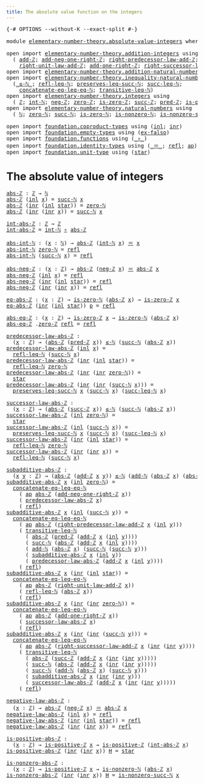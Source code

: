 ```yaml
---
title: The absolute value function on the integers
---
```


<pre class="Agda"><a id="69" class="Symbol">{-#</a> <a id="73" class="Keyword">OPTIONS</a> <a id="81" class="Pragma">--without-K</a> <a id="93" class="Pragma">--exact-split</a> <a id="107" class="Symbol">#-}</a>

<a id="112" class="Keyword">module</a> <a id="119" href="elementary-number-theory.absolute-value-integers.html" class="Module">elementary-number-theory.absolute-value-integers</a> <a id="168" class="Keyword">where</a>

<a id="175" class="Keyword">open</a> <a id="180" class="Keyword">import</a> <a id="187" href="elementary-number-theory.addition-integers.html" class="Module">elementary-number-theory.addition-integers</a> <a id="230" class="Keyword">using</a>
  <a id="238" class="Symbol">(</a> <a id="240" href="elementary-number-theory.addition-integers.html#1505" class="Function">add-ℤ</a><a id="245" class="Symbol">;</a> <a id="247" href="elementary-number-theory.addition-integers.html#11249" class="Function">add-neg-one-right-ℤ</a><a id="266" class="Symbol">;</a> <a id="268" href="elementary-number-theory.addition-integers.html#2918" class="Function">right-predecessor-law-add-ℤ</a><a id="295" class="Symbol">;</a>
    <a id="301" href="elementary-number-theory.addition-integers.html#2048" class="Function">right-unit-law-add-ℤ</a><a id="321" class="Symbol">;</a> <a id="323" href="elementary-number-theory.addition-integers.html#11056" class="Function">add-one-right-ℤ</a><a id="338" class="Symbol">;</a> <a id="340" href="elementary-number-theory.addition-integers.html#4016" class="Function">right-successor-law-add-ℤ</a><a id="365" class="Symbol">)</a>
<a id="367" class="Keyword">open</a> <a id="372" class="Keyword">import</a> <a id="379" href="elementary-number-theory.addition-natural-numbers.html" class="Module">elementary-number-theory.addition-natural-numbers</a> <a id="429" class="Keyword">using</a> <a id="435" class="Symbol">(</a><a id="436" href="elementary-number-theory.addition-natural-numbers.html#1096" class="Function">add-ℕ</a><a id="441" class="Symbol">)</a>
<a id="443" class="Keyword">open</a> <a id="448" class="Keyword">import</a> <a id="455" href="elementary-number-theory.inequality-natural-numbers.html" class="Module">elementary-number-theory.inequality-natural-numbers</a> <a id="507" class="Keyword">using</a>
  <a id="515" class="Symbol">(</a><a id="516" href="elementary-number-theory.inequality-natural-numbers.html#1782" class="Function Operator">_≤-ℕ_</a><a id="521" class="Symbol">;</a> <a id="523" href="elementary-number-theory.inequality-natural-numbers.html#4475" class="Function">refl-leq-ℕ</a><a id="533" class="Symbol">;</a> <a id="535" href="elementary-number-theory.inequality-natural-numbers.html#5745" class="Function">preserves-leq-succ-ℕ</a><a id="555" class="Symbol">;</a> <a id="557" href="elementary-number-theory.inequality-natural-numbers.html#2692" class="Function">succ-leq-ℕ</a><a id="567" class="Symbol">;</a>
    <a id="573" href="elementary-number-theory.inequality-natural-numbers.html#2854" class="Function">concatenate-eq-leq-eq-ℕ</a><a id="596" class="Symbol">;</a> <a id="598" href="elementary-number-theory.inequality-natural-numbers.html#4674" class="Function">transitive-leq-ℕ</a><a id="614" class="Symbol">)</a>
<a id="616" class="Keyword">open</a> <a id="621" class="Keyword">import</a> <a id="628" href="elementary-number-theory.integers.html" class="Module">elementary-number-theory.integers</a> <a id="662" class="Keyword">using</a>
  <a id="670" class="Symbol">(</a> <a id="672" href="elementary-number-theory.integers.html#2078" class="Function">ℤ</a><a id="673" class="Symbol">;</a> <a id="675" href="elementary-number-theory.integers.html#2696" class="Function">int-ℕ</a><a id="680" class="Symbol">;</a> <a id="682" href="elementary-number-theory.integers.html#4087" class="Function">neg-ℤ</a><a id="687" class="Symbol">;</a> <a id="689" href="elementary-number-theory.integers.html#2321" class="Function">zero-ℤ</a><a id="695" class="Symbol">;</a> <a id="697" href="elementary-number-theory.integers.html#2357" class="Function">is-zero-ℤ</a><a id="706" class="Symbol">;</a> <a id="708" href="elementary-number-theory.integers.html#3662" class="Function">succ-ℤ</a><a id="714" class="Symbol">;</a> <a id="716" href="elementary-number-theory.integers.html#3815" class="Function">pred-ℤ</a><a id="722" class="Symbol">;</a> <a id="724" href="elementary-number-theory.integers.html#7796" class="Function">is-positive-ℤ</a><a id="737" class="Symbol">)</a>
<a id="739" class="Keyword">open</a> <a id="744" class="Keyword">import</a> <a id="751" href="elementary-number-theory.natural-numbers.html" class="Module">elementary-number-theory.natural-numbers</a> <a id="792" class="Keyword">using</a>
  <a id="800" class="Symbol">(</a> <a id="802" href="elementary-number-theory.natural-numbers.html#1548" class="Datatype">ℕ</a><a id="803" class="Symbol">;</a> <a id="805" href="elementary-number-theory.natural-numbers.html#1569" class="InductiveConstructor">zero-ℕ</a><a id="811" class="Symbol">;</a> <a id="813" href="elementary-number-theory.natural-numbers.html#1582" class="InductiveConstructor">succ-ℕ</a><a id="819" class="Symbol">;</a> <a id="821" href="elementary-number-theory.natural-numbers.html#1846" class="Function">is-zero-ℕ</a><a id="830" class="Symbol">;</a> <a id="832" href="elementary-number-theory.natural-numbers.html#2029" class="Function">is-nonzero-ℕ</a><a id="844" class="Symbol">;</a> <a id="846" href="elementary-number-theory.natural-numbers.html#2893" class="Function">is-nonzero-succ-ℕ</a><a id="863" class="Symbol">)</a>

<a id="866" class="Keyword">open</a> <a id="871" class="Keyword">import</a> <a id="878" href="foundation.coproduct-types.html" class="Module">foundation.coproduct-types</a> <a id="905" class="Keyword">using</a> <a id="911" class="Symbol">(</a><a id="912" href="foundation.coproduct-types.html#1250" class="InductiveConstructor">inl</a><a id="915" class="Symbol">;</a> <a id="917" href="foundation.coproduct-types.html#1268" class="InductiveConstructor">inr</a><a id="920" class="Symbol">)</a>
<a id="922" class="Keyword">open</a> <a id="927" class="Keyword">import</a> <a id="934" href="foundation.empty-types.html" class="Module">foundation.empty-types</a> <a id="957" class="Keyword">using</a> <a id="963" class="Symbol">(</a><a id="964" href="foundation-core.empty-types.html#1160" class="Function">ex-falso</a><a id="972" class="Symbol">)</a>
<a id="974" class="Keyword">open</a> <a id="979" class="Keyword">import</a> <a id="986" href="foundation.functions.html" class="Module">foundation.functions</a> <a id="1007" class="Keyword">using</a> <a id="1013" class="Symbol">(</a><a id="1014" href="foundation-core.functions.html#420" class="Function Operator">_∘_</a><a id="1017" class="Symbol">)</a>
<a id="1019" class="Keyword">open</a> <a id="1024" class="Keyword">import</a> <a id="1031" href="foundation.identity-types.html" class="Module">foundation.identity-types</a> <a id="1057" class="Keyword">using</a> <a id="1063" class="Symbol">(</a><a id="1064" href="foundation-core.identity-types.html#1865" class="Function Operator">_＝_</a><a id="1067" class="Symbol">;</a> <a id="1069" href="foundation-core.identity-types.html#1820" class="InductiveConstructor">refl</a><a id="1073" class="Symbol">;</a> <a id="1075" href="foundation-core.identity-types.html#4003" class="Function">ap</a><a id="1077" class="Symbol">)</a>
<a id="1079" class="Keyword">open</a> <a id="1084" class="Keyword">import</a> <a id="1091" href="foundation.unit-type.html" class="Module">foundation.unit-type</a> <a id="1112" class="Keyword">using</a> <a id="1118" class="Symbol">(</a><a id="1119" href="foundation.unit-type.html#1108" class="InductiveConstructor">star</a><a id="1123" class="Symbol">)</a>
</pre>
# The absolute value of integers

<pre class="Agda"><a id="abs-ℤ"></a><a id="1168" href="elementary-number-theory.absolute-value-integers.html#1168" class="Function">abs-ℤ</a> <a id="1174" class="Symbol">:</a> <a id="1176" href="elementary-number-theory.integers.html#2078" class="Function">ℤ</a> <a id="1178" class="Symbol">→</a> <a id="1180" href="elementary-number-theory.natural-numbers.html#1548" class="Datatype">ℕ</a>
<a id="1182" href="elementary-number-theory.absolute-value-integers.html#1168" class="Function">abs-ℤ</a> <a id="1188" class="Symbol">(</a><a id="1189" href="foundation.coproduct-types.html#1250" class="InductiveConstructor">inl</a> <a id="1193" href="elementary-number-theory.absolute-value-integers.html#1193" class="Bound">x</a><a id="1194" class="Symbol">)</a> <a id="1196" class="Symbol">=</a> <a id="1198" href="elementary-number-theory.natural-numbers.html#1582" class="InductiveConstructor">succ-ℕ</a> <a id="1205" href="elementary-number-theory.absolute-value-integers.html#1193" class="Bound">x</a>
<a id="1207" href="elementary-number-theory.absolute-value-integers.html#1168" class="Function">abs-ℤ</a> <a id="1213" class="Symbol">(</a><a id="1214" href="foundation.coproduct-types.html#1268" class="InductiveConstructor">inr</a> <a id="1218" class="Symbol">(</a><a id="1219" href="foundation.coproduct-types.html#1250" class="InductiveConstructor">inl</a> <a id="1223" href="foundation.unit-type.html#1108" class="InductiveConstructor">star</a><a id="1227" class="Symbol">))</a> <a id="1230" class="Symbol">=</a> <a id="1232" href="elementary-number-theory.natural-numbers.html#1569" class="InductiveConstructor">zero-ℕ</a>
<a id="1239" href="elementary-number-theory.absolute-value-integers.html#1168" class="Function">abs-ℤ</a> <a id="1245" class="Symbol">(</a><a id="1246" href="foundation.coproduct-types.html#1268" class="InductiveConstructor">inr</a> <a id="1250" class="Symbol">(</a><a id="1251" href="foundation.coproduct-types.html#1268" class="InductiveConstructor">inr</a> <a id="1255" href="elementary-number-theory.absolute-value-integers.html#1255" class="Bound">x</a><a id="1256" class="Symbol">))</a> <a id="1259" class="Symbol">=</a> <a id="1261" href="elementary-number-theory.natural-numbers.html#1582" class="InductiveConstructor">succ-ℕ</a> <a id="1268" href="elementary-number-theory.absolute-value-integers.html#1255" class="Bound">x</a>

<a id="int-abs-ℤ"></a><a id="1271" href="elementary-number-theory.absolute-value-integers.html#1271" class="Function">int-abs-ℤ</a> <a id="1281" class="Symbol">:</a> <a id="1283" href="elementary-number-theory.integers.html#2078" class="Function">ℤ</a> <a id="1285" class="Symbol">→</a> <a id="1287" href="elementary-number-theory.integers.html#2078" class="Function">ℤ</a>
<a id="1289" href="elementary-number-theory.absolute-value-integers.html#1271" class="Function">int-abs-ℤ</a> <a id="1299" class="Symbol">=</a> <a id="1301" href="elementary-number-theory.integers.html#2696" class="Function">int-ℕ</a> <a id="1307" href="foundation-core.functions.html#420" class="Function Operator">∘</a> <a id="1309" href="elementary-number-theory.absolute-value-integers.html#1168" class="Function">abs-ℤ</a>

<a id="abs-int-ℕ"></a><a id="1316" href="elementary-number-theory.absolute-value-integers.html#1316" class="Function">abs-int-ℕ</a> <a id="1326" class="Symbol">:</a> <a id="1328" class="Symbol">(</a><a id="1329" href="elementary-number-theory.absolute-value-integers.html#1329" class="Bound">x</a> <a id="1331" class="Symbol">:</a> <a id="1333" href="elementary-number-theory.natural-numbers.html#1548" class="Datatype">ℕ</a><a id="1334" class="Symbol">)</a> <a id="1336" class="Symbol">→</a> <a id="1338" href="elementary-number-theory.absolute-value-integers.html#1168" class="Function">abs-ℤ</a> <a id="1344" class="Symbol">(</a><a id="1345" href="elementary-number-theory.integers.html#2696" class="Function">int-ℕ</a> <a id="1351" href="elementary-number-theory.absolute-value-integers.html#1329" class="Bound">x</a><a id="1352" class="Symbol">)</a> <a id="1354" href="foundation-core.identity-types.html#1865" class="Function Operator">＝</a> <a id="1356" href="elementary-number-theory.absolute-value-integers.html#1329" class="Bound">x</a>
<a id="1358" href="elementary-number-theory.absolute-value-integers.html#1316" class="Function">abs-int-ℕ</a> <a id="1368" href="elementary-number-theory.natural-numbers.html#1569" class="InductiveConstructor">zero-ℕ</a> <a id="1375" class="Symbol">=</a> <a id="1377" href="foundation-core.identity-types.html#1820" class="InductiveConstructor">refl</a>
<a id="1382" href="elementary-number-theory.absolute-value-integers.html#1316" class="Function">abs-int-ℕ</a> <a id="1392" class="Symbol">(</a><a id="1393" href="elementary-number-theory.natural-numbers.html#1582" class="InductiveConstructor">succ-ℕ</a> <a id="1400" href="elementary-number-theory.absolute-value-integers.html#1400" class="Bound">x</a><a id="1401" class="Symbol">)</a> <a id="1403" class="Symbol">=</a> <a id="1405" href="foundation-core.identity-types.html#1820" class="InductiveConstructor">refl</a>

<a id="abs-neg-ℤ"></a><a id="1411" href="elementary-number-theory.absolute-value-integers.html#1411" class="Function">abs-neg-ℤ</a> <a id="1421" class="Symbol">:</a> <a id="1423" class="Symbol">(</a><a id="1424" href="elementary-number-theory.absolute-value-integers.html#1424" class="Bound">x</a> <a id="1426" class="Symbol">:</a> <a id="1428" href="elementary-number-theory.integers.html#2078" class="Function">ℤ</a><a id="1429" class="Symbol">)</a> <a id="1431" class="Symbol">→</a> <a id="1433" href="elementary-number-theory.absolute-value-integers.html#1168" class="Function">abs-ℤ</a> <a id="1439" class="Symbol">(</a><a id="1440" href="elementary-number-theory.integers.html#4087" class="Function">neg-ℤ</a> <a id="1446" href="elementary-number-theory.absolute-value-integers.html#1424" class="Bound">x</a><a id="1447" class="Symbol">)</a> <a id="1449" href="foundation-core.identity-types.html#1865" class="Function Operator">＝</a> <a id="1451" href="elementary-number-theory.absolute-value-integers.html#1168" class="Function">abs-ℤ</a> <a id="1457" href="elementary-number-theory.absolute-value-integers.html#1424" class="Bound">x</a>
<a id="1459" href="elementary-number-theory.absolute-value-integers.html#1411" class="Function">abs-neg-ℤ</a> <a id="1469" class="Symbol">(</a><a id="1470" href="foundation.coproduct-types.html#1250" class="InductiveConstructor">inl</a> <a id="1474" href="elementary-number-theory.absolute-value-integers.html#1474" class="Bound">x</a><a id="1475" class="Symbol">)</a> <a id="1477" class="Symbol">=</a> <a id="1479" href="foundation-core.identity-types.html#1820" class="InductiveConstructor">refl</a>
<a id="1484" href="elementary-number-theory.absolute-value-integers.html#1411" class="Function">abs-neg-ℤ</a> <a id="1494" class="Symbol">(</a><a id="1495" href="foundation.coproduct-types.html#1268" class="InductiveConstructor">inr</a> <a id="1499" class="Symbol">(</a><a id="1500" href="foundation.coproduct-types.html#1250" class="InductiveConstructor">inl</a> <a id="1504" href="foundation.unit-type.html#1108" class="InductiveConstructor">star</a><a id="1508" class="Symbol">))</a> <a id="1511" class="Symbol">=</a> <a id="1513" href="foundation-core.identity-types.html#1820" class="InductiveConstructor">refl</a>
<a id="1518" href="elementary-number-theory.absolute-value-integers.html#1411" class="Function">abs-neg-ℤ</a> <a id="1528" class="Symbol">(</a><a id="1529" href="foundation.coproduct-types.html#1268" class="InductiveConstructor">inr</a> <a id="1533" class="Symbol">(</a><a id="1534" href="foundation.coproduct-types.html#1268" class="InductiveConstructor">inr</a> <a id="1538" href="elementary-number-theory.absolute-value-integers.html#1538" class="Bound">x</a><a id="1539" class="Symbol">))</a> <a id="1542" class="Symbol">=</a> <a id="1544" href="foundation-core.identity-types.html#1820" class="InductiveConstructor">refl</a>

<a id="eq-abs-ℤ"></a><a id="1550" href="elementary-number-theory.absolute-value-integers.html#1550" class="Function">eq-abs-ℤ</a> <a id="1559" class="Symbol">:</a> <a id="1561" class="Symbol">(</a><a id="1562" href="elementary-number-theory.absolute-value-integers.html#1562" class="Bound">x</a> <a id="1564" class="Symbol">:</a> <a id="1566" href="elementary-number-theory.integers.html#2078" class="Function">ℤ</a><a id="1567" class="Symbol">)</a> <a id="1569" class="Symbol">→</a> <a id="1571" href="elementary-number-theory.natural-numbers.html#1846" class="Function">is-zero-ℕ</a> <a id="1581" class="Symbol">(</a><a id="1582" href="elementary-number-theory.absolute-value-integers.html#1168" class="Function">abs-ℤ</a> <a id="1588" href="elementary-number-theory.absolute-value-integers.html#1562" class="Bound">x</a><a id="1589" class="Symbol">)</a> <a id="1591" class="Symbol">→</a> <a id="1593" href="elementary-number-theory.integers.html#2357" class="Function">is-zero-ℤ</a> <a id="1603" href="elementary-number-theory.absolute-value-integers.html#1562" class="Bound">x</a>
<a id="1605" href="elementary-number-theory.absolute-value-integers.html#1550" class="Function">eq-abs-ℤ</a> <a id="1614" class="Symbol">(</a><a id="1615" href="foundation.coproduct-types.html#1268" class="InductiveConstructor">inr</a> <a id="1619" class="Symbol">(</a><a id="1620" href="foundation.coproduct-types.html#1250" class="InductiveConstructor">inl</a> <a id="1624" href="foundation.unit-type.html#1108" class="InductiveConstructor">star</a><a id="1628" class="Symbol">))</a> <a id="1631" href="elementary-number-theory.absolute-value-integers.html#1631" class="Bound">p</a> <a id="1633" class="Symbol">=</a> <a id="1635" href="foundation-core.identity-types.html#1820" class="InductiveConstructor">refl</a>

<a id="abs-eq-ℤ"></a><a id="1641" href="elementary-number-theory.absolute-value-integers.html#1641" class="Function">abs-eq-ℤ</a> <a id="1650" class="Symbol">:</a> <a id="1652" class="Symbol">(</a><a id="1653" href="elementary-number-theory.absolute-value-integers.html#1653" class="Bound">x</a> <a id="1655" class="Symbol">:</a> <a id="1657" href="elementary-number-theory.integers.html#2078" class="Function">ℤ</a><a id="1658" class="Symbol">)</a> <a id="1660" class="Symbol">→</a> <a id="1662" href="elementary-number-theory.integers.html#2357" class="Function">is-zero-ℤ</a> <a id="1672" href="elementary-number-theory.absolute-value-integers.html#1653" class="Bound">x</a> <a id="1674" class="Symbol">→</a> <a id="1676" href="elementary-number-theory.natural-numbers.html#1846" class="Function">is-zero-ℕ</a> <a id="1686" class="Symbol">(</a><a id="1687" href="elementary-number-theory.absolute-value-integers.html#1168" class="Function">abs-ℤ</a> <a id="1693" href="elementary-number-theory.absolute-value-integers.html#1653" class="Bound">x</a><a id="1694" class="Symbol">)</a>
<a id="1696" href="elementary-number-theory.absolute-value-integers.html#1641" class="Function">abs-eq-ℤ</a> <a id="1705" class="DottedPattern Symbol">.</a><a id="1706" href="elementary-number-theory.integers.html#2321" class="DottedPattern Function">zero-ℤ</a> <a id="1713" href="foundation-core.identity-types.html#1820" class="InductiveConstructor">refl</a> <a id="1718" class="Symbol">=</a> <a id="1720" href="foundation-core.identity-types.html#1820" class="InductiveConstructor">refl</a>

<a id="predecessor-law-abs-ℤ"></a><a id="1726" href="elementary-number-theory.absolute-value-integers.html#1726" class="Function">predecessor-law-abs-ℤ</a> <a id="1748" class="Symbol">:</a>
  <a id="1752" class="Symbol">(</a><a id="1753" href="elementary-number-theory.absolute-value-integers.html#1753" class="Bound">x</a> <a id="1755" class="Symbol">:</a> <a id="1757" href="elementary-number-theory.integers.html#2078" class="Function">ℤ</a><a id="1758" class="Symbol">)</a> <a id="1760" class="Symbol">→</a> <a id="1762" class="Symbol">(</a><a id="1763" href="elementary-number-theory.absolute-value-integers.html#1168" class="Function">abs-ℤ</a> <a id="1769" class="Symbol">(</a><a id="1770" href="elementary-number-theory.integers.html#3815" class="Function">pred-ℤ</a> <a id="1777" href="elementary-number-theory.absolute-value-integers.html#1753" class="Bound">x</a><a id="1778" class="Symbol">))</a> <a id="1781" href="elementary-number-theory.inequality-natural-numbers.html#1782" class="Function Operator">≤-ℕ</a> <a id="1785" class="Symbol">(</a><a id="1786" href="elementary-number-theory.natural-numbers.html#1582" class="InductiveConstructor">succ-ℕ</a> <a id="1793" class="Symbol">(</a><a id="1794" href="elementary-number-theory.absolute-value-integers.html#1168" class="Function">abs-ℤ</a> <a id="1800" href="elementary-number-theory.absolute-value-integers.html#1753" class="Bound">x</a><a id="1801" class="Symbol">))</a>
<a id="1804" href="elementary-number-theory.absolute-value-integers.html#1726" class="Function">predecessor-law-abs-ℤ</a> <a id="1826" class="Symbol">(</a><a id="1827" href="foundation.coproduct-types.html#1250" class="InductiveConstructor">inl</a> <a id="1831" href="elementary-number-theory.absolute-value-integers.html#1831" class="Bound">x</a><a id="1832" class="Symbol">)</a> <a id="1834" class="Symbol">=</a>
  <a id="1838" href="elementary-number-theory.inequality-natural-numbers.html#4475" class="Function">refl-leq-ℕ</a> <a id="1849" class="Symbol">(</a><a id="1850" href="elementary-number-theory.natural-numbers.html#1582" class="InductiveConstructor">succ-ℕ</a> <a id="1857" href="elementary-number-theory.absolute-value-integers.html#1831" class="Bound">x</a><a id="1858" class="Symbol">)</a>
<a id="1860" href="elementary-number-theory.absolute-value-integers.html#1726" class="Function">predecessor-law-abs-ℤ</a> <a id="1882" class="Symbol">(</a><a id="1883" href="foundation.coproduct-types.html#1268" class="InductiveConstructor">inr</a> <a id="1887" class="Symbol">(</a><a id="1888" href="foundation.coproduct-types.html#1250" class="InductiveConstructor">inl</a> <a id="1892" href="foundation.unit-type.html#1108" class="InductiveConstructor">star</a><a id="1896" class="Symbol">))</a> <a id="1899" class="Symbol">=</a>
  <a id="1903" href="elementary-number-theory.inequality-natural-numbers.html#4475" class="Function">refl-leq-ℕ</a> <a id="1914" href="elementary-number-theory.natural-numbers.html#1569" class="InductiveConstructor">zero-ℕ</a>
<a id="1921" href="elementary-number-theory.absolute-value-integers.html#1726" class="Function">predecessor-law-abs-ℤ</a> <a id="1943" class="Symbol">(</a><a id="1944" href="foundation.coproduct-types.html#1268" class="InductiveConstructor">inr</a> <a id="1948" class="Symbol">(</a><a id="1949" href="foundation.coproduct-types.html#1268" class="InductiveConstructor">inr</a> <a id="1953" href="elementary-number-theory.natural-numbers.html#1569" class="InductiveConstructor">zero-ℕ</a><a id="1959" class="Symbol">))</a> <a id="1962" class="Symbol">=</a>
  <a id="1966" href="foundation.unit-type.html#1108" class="InductiveConstructor">star</a>
<a id="1971" href="elementary-number-theory.absolute-value-integers.html#1726" class="Function">predecessor-law-abs-ℤ</a> <a id="1993" class="Symbol">(</a><a id="1994" href="foundation.coproduct-types.html#1268" class="InductiveConstructor">inr</a> <a id="1998" class="Symbol">(</a><a id="1999" href="foundation.coproduct-types.html#1268" class="InductiveConstructor">inr</a> <a id="2003" class="Symbol">(</a><a id="2004" href="elementary-number-theory.natural-numbers.html#1582" class="InductiveConstructor">succ-ℕ</a> <a id="2011" href="elementary-number-theory.absolute-value-integers.html#2011" class="Bound">x</a><a id="2012" class="Symbol">)))</a> <a id="2016" class="Symbol">=</a>
  <a id="2020" href="elementary-number-theory.inequality-natural-numbers.html#5745" class="Function">preserves-leq-succ-ℕ</a> <a id="2041" href="elementary-number-theory.absolute-value-integers.html#2011" class="Bound">x</a> <a id="2043" class="Symbol">(</a><a id="2044" href="elementary-number-theory.natural-numbers.html#1582" class="InductiveConstructor">succ-ℕ</a> <a id="2051" href="elementary-number-theory.absolute-value-integers.html#2011" class="Bound">x</a><a id="2052" class="Symbol">)</a> <a id="2054" class="Symbol">(</a><a id="2055" href="elementary-number-theory.inequality-natural-numbers.html#2692" class="Function">succ-leq-ℕ</a> <a id="2066" href="elementary-number-theory.absolute-value-integers.html#2011" class="Bound">x</a><a id="2067" class="Symbol">)</a>

<a id="successor-law-abs-ℤ"></a><a id="2070" href="elementary-number-theory.absolute-value-integers.html#2070" class="Function">successor-law-abs-ℤ</a> <a id="2090" class="Symbol">:</a>
  <a id="2094" class="Symbol">(</a><a id="2095" href="elementary-number-theory.absolute-value-integers.html#2095" class="Bound">x</a> <a id="2097" class="Symbol">:</a> <a id="2099" href="elementary-number-theory.integers.html#2078" class="Function">ℤ</a><a id="2100" class="Symbol">)</a> <a id="2102" class="Symbol">→</a> <a id="2104" class="Symbol">(</a><a id="2105" href="elementary-number-theory.absolute-value-integers.html#1168" class="Function">abs-ℤ</a> <a id="2111" class="Symbol">(</a><a id="2112" href="elementary-number-theory.integers.html#3662" class="Function">succ-ℤ</a> <a id="2119" href="elementary-number-theory.absolute-value-integers.html#2095" class="Bound">x</a><a id="2120" class="Symbol">))</a> <a id="2123" href="elementary-number-theory.inequality-natural-numbers.html#1782" class="Function Operator">≤-ℕ</a> <a id="2127" class="Symbol">(</a><a id="2128" href="elementary-number-theory.natural-numbers.html#1582" class="InductiveConstructor">succ-ℕ</a> <a id="2135" class="Symbol">(</a><a id="2136" href="elementary-number-theory.absolute-value-integers.html#1168" class="Function">abs-ℤ</a> <a id="2142" href="elementary-number-theory.absolute-value-integers.html#2095" class="Bound">x</a><a id="2143" class="Symbol">))</a>
<a id="2146" href="elementary-number-theory.absolute-value-integers.html#2070" class="Function">successor-law-abs-ℤ</a> <a id="2166" class="Symbol">(</a><a id="2167" href="foundation.coproduct-types.html#1250" class="InductiveConstructor">inl</a> <a id="2171" href="elementary-number-theory.natural-numbers.html#1569" class="InductiveConstructor">zero-ℕ</a><a id="2177" class="Symbol">)</a> <a id="2179" class="Symbol">=</a>
  <a id="2183" href="foundation.unit-type.html#1108" class="InductiveConstructor">star</a>
<a id="2188" href="elementary-number-theory.absolute-value-integers.html#2070" class="Function">successor-law-abs-ℤ</a> <a id="2208" class="Symbol">(</a><a id="2209" href="foundation.coproduct-types.html#1250" class="InductiveConstructor">inl</a> <a id="2213" class="Symbol">(</a><a id="2214" href="elementary-number-theory.natural-numbers.html#1582" class="InductiveConstructor">succ-ℕ</a> <a id="2221" href="elementary-number-theory.absolute-value-integers.html#2221" class="Bound">x</a><a id="2222" class="Symbol">))</a> <a id="2225" class="Symbol">=</a>
  <a id="2229" href="elementary-number-theory.inequality-natural-numbers.html#5745" class="Function">preserves-leq-succ-ℕ</a> <a id="2250" href="elementary-number-theory.absolute-value-integers.html#2221" class="Bound">x</a> <a id="2252" class="Symbol">(</a><a id="2253" href="elementary-number-theory.natural-numbers.html#1582" class="InductiveConstructor">succ-ℕ</a> <a id="2260" href="elementary-number-theory.absolute-value-integers.html#2221" class="Bound">x</a><a id="2261" class="Symbol">)</a> <a id="2263" class="Symbol">(</a><a id="2264" href="elementary-number-theory.inequality-natural-numbers.html#2692" class="Function">succ-leq-ℕ</a> <a id="2275" href="elementary-number-theory.absolute-value-integers.html#2221" class="Bound">x</a><a id="2276" class="Symbol">)</a>
<a id="2278" href="elementary-number-theory.absolute-value-integers.html#2070" class="Function">successor-law-abs-ℤ</a> <a id="2298" class="Symbol">(</a><a id="2299" href="foundation.coproduct-types.html#1268" class="InductiveConstructor">inr</a> <a id="2303" class="Symbol">(</a><a id="2304" href="foundation.coproduct-types.html#1250" class="InductiveConstructor">inl</a> <a id="2308" href="foundation.unit-type.html#1108" class="InductiveConstructor">star</a><a id="2312" class="Symbol">))</a> <a id="2315" class="Symbol">=</a>
  <a id="2319" href="elementary-number-theory.inequality-natural-numbers.html#4475" class="Function">refl-leq-ℕ</a> <a id="2330" href="elementary-number-theory.natural-numbers.html#1569" class="InductiveConstructor">zero-ℕ</a>
<a id="2337" href="elementary-number-theory.absolute-value-integers.html#2070" class="Function">successor-law-abs-ℤ</a> <a id="2357" class="Symbol">(</a><a id="2358" href="foundation.coproduct-types.html#1268" class="InductiveConstructor">inr</a> <a id="2362" class="Symbol">(</a><a id="2363" href="foundation.coproduct-types.html#1268" class="InductiveConstructor">inr</a> <a id="2367" href="elementary-number-theory.absolute-value-integers.html#2367" class="Bound">x</a><a id="2368" class="Symbol">))</a> <a id="2371" class="Symbol">=</a>
  <a id="2375" href="elementary-number-theory.inequality-natural-numbers.html#4475" class="Function">refl-leq-ℕ</a> <a id="2386" class="Symbol">(</a><a id="2387" href="elementary-number-theory.natural-numbers.html#1582" class="InductiveConstructor">succ-ℕ</a> <a id="2394" href="elementary-number-theory.absolute-value-integers.html#2367" class="Bound">x</a><a id="2395" class="Symbol">)</a>

<a id="subadditive-abs-ℤ"></a><a id="2398" href="elementary-number-theory.absolute-value-integers.html#2398" class="Function">subadditive-abs-ℤ</a> <a id="2416" class="Symbol">:</a>
  <a id="2420" class="Symbol">(</a><a id="2421" href="elementary-number-theory.absolute-value-integers.html#2421" class="Bound">x</a> <a id="2423" href="elementary-number-theory.absolute-value-integers.html#2423" class="Bound">y</a> <a id="2425" class="Symbol">:</a> <a id="2427" href="elementary-number-theory.integers.html#2078" class="Function">ℤ</a><a id="2428" class="Symbol">)</a> <a id="2430" class="Symbol">→</a> <a id="2432" class="Symbol">(</a><a id="2433" href="elementary-number-theory.absolute-value-integers.html#1168" class="Function">abs-ℤ</a> <a id="2439" class="Symbol">(</a><a id="2440" href="elementary-number-theory.addition-integers.html#1505" class="Function">add-ℤ</a> <a id="2446" href="elementary-number-theory.absolute-value-integers.html#2421" class="Bound">x</a> <a id="2448" href="elementary-number-theory.absolute-value-integers.html#2423" class="Bound">y</a><a id="2449" class="Symbol">))</a> <a id="2452" href="elementary-number-theory.inequality-natural-numbers.html#1782" class="Function Operator">≤-ℕ</a> <a id="2456" class="Symbol">(</a><a id="2457" href="elementary-number-theory.addition-natural-numbers.html#1096" class="Function">add-ℕ</a> <a id="2463" class="Symbol">(</a><a id="2464" href="elementary-number-theory.absolute-value-integers.html#1168" class="Function">abs-ℤ</a> <a id="2470" href="elementary-number-theory.absolute-value-integers.html#2421" class="Bound">x</a><a id="2471" class="Symbol">)</a> <a id="2473" class="Symbol">(</a><a id="2474" href="elementary-number-theory.absolute-value-integers.html#1168" class="Function">abs-ℤ</a> <a id="2480" href="elementary-number-theory.absolute-value-integers.html#2423" class="Bound">y</a><a id="2481" class="Symbol">))</a>
<a id="2484" href="elementary-number-theory.absolute-value-integers.html#2398" class="Function">subadditive-abs-ℤ</a> <a id="2502" href="elementary-number-theory.absolute-value-integers.html#2502" class="Bound">x</a> <a id="2504" class="Symbol">(</a><a id="2505" href="foundation.coproduct-types.html#1250" class="InductiveConstructor">inl</a> <a id="2509" href="elementary-number-theory.natural-numbers.html#1569" class="InductiveConstructor">zero-ℕ</a><a id="2515" class="Symbol">)</a> <a id="2517" class="Symbol">=</a>
  <a id="2521" href="elementary-number-theory.inequality-natural-numbers.html#2854" class="Function">concatenate-eq-leq-eq-ℕ</a>
    <a id="2549" class="Symbol">(</a> <a id="2551" href="foundation-core.identity-types.html#4003" class="Function">ap</a> <a id="2554" href="elementary-number-theory.absolute-value-integers.html#1168" class="Function">abs-ℤ</a> <a id="2560" class="Symbol">(</a><a id="2561" href="elementary-number-theory.addition-integers.html#11249" class="Function">add-neg-one-right-ℤ</a> <a id="2581" href="elementary-number-theory.absolute-value-integers.html#2502" class="Bound">x</a><a id="2582" class="Symbol">))</a>
    <a id="2589" class="Symbol">(</a> <a id="2591" href="elementary-number-theory.absolute-value-integers.html#1726" class="Function">predecessor-law-abs-ℤ</a> <a id="2613" href="elementary-number-theory.absolute-value-integers.html#2502" class="Bound">x</a><a id="2614" class="Symbol">)</a>
    <a id="2620" class="Symbol">(</a> <a id="2622" href="foundation-core.identity-types.html#1820" class="InductiveConstructor">refl</a><a id="2626" class="Symbol">)</a>
<a id="2628" href="elementary-number-theory.absolute-value-integers.html#2398" class="Function">subadditive-abs-ℤ</a> <a id="2646" href="elementary-number-theory.absolute-value-integers.html#2646" class="Bound">x</a> <a id="2648" class="Symbol">(</a><a id="2649" href="foundation.coproduct-types.html#1250" class="InductiveConstructor">inl</a> <a id="2653" class="Symbol">(</a><a id="2654" href="elementary-number-theory.natural-numbers.html#1582" class="InductiveConstructor">succ-ℕ</a> <a id="2661" href="elementary-number-theory.absolute-value-integers.html#2661" class="Bound">y</a><a id="2662" class="Symbol">))</a> <a id="2665" class="Symbol">=</a>
  <a id="2669" href="elementary-number-theory.inequality-natural-numbers.html#2854" class="Function">concatenate-eq-leq-eq-ℕ</a>
    <a id="2697" class="Symbol">(</a> <a id="2699" href="foundation-core.identity-types.html#4003" class="Function">ap</a> <a id="2702" href="elementary-number-theory.absolute-value-integers.html#1168" class="Function">abs-ℤ</a> <a id="2708" class="Symbol">(</a><a id="2709" href="elementary-number-theory.addition-integers.html#2918" class="Function">right-predecessor-law-add-ℤ</a> <a id="2737" href="elementary-number-theory.absolute-value-integers.html#2646" class="Bound">x</a> <a id="2739" class="Symbol">(</a><a id="2740" href="foundation.coproduct-types.html#1250" class="InductiveConstructor">inl</a> <a id="2744" href="elementary-number-theory.absolute-value-integers.html#2661" class="Bound">y</a><a id="2745" class="Symbol">)))</a>
    <a id="2753" class="Symbol">(</a> <a id="2755" href="elementary-number-theory.inequality-natural-numbers.html#4674" class="Function">transitive-leq-ℕ</a>
      <a id="2778" class="Symbol">(</a> <a id="2780" href="elementary-number-theory.absolute-value-integers.html#1168" class="Function">abs-ℤ</a> <a id="2786" class="Symbol">(</a><a id="2787" href="elementary-number-theory.integers.html#3815" class="Function">pred-ℤ</a> <a id="2794" class="Symbol">(</a><a id="2795" href="elementary-number-theory.addition-integers.html#1505" class="Function">add-ℤ</a> <a id="2801" href="elementary-number-theory.absolute-value-integers.html#2646" class="Bound">x</a> <a id="2803" class="Symbol">(</a><a id="2804" href="foundation.coproduct-types.html#1250" class="InductiveConstructor">inl</a> <a id="2808" href="elementary-number-theory.absolute-value-integers.html#2661" class="Bound">y</a><a id="2809" class="Symbol">))))</a>
      <a id="2820" class="Symbol">(</a> <a id="2822" href="elementary-number-theory.natural-numbers.html#1582" class="InductiveConstructor">succ-ℕ</a> <a id="2829" class="Symbol">(</a><a id="2830" href="elementary-number-theory.absolute-value-integers.html#1168" class="Function">abs-ℤ</a> <a id="2836" class="Symbol">(</a><a id="2837" href="elementary-number-theory.addition-integers.html#1505" class="Function">add-ℤ</a> <a id="2843" href="elementary-number-theory.absolute-value-integers.html#2646" class="Bound">x</a> <a id="2845" class="Symbol">(</a><a id="2846" href="foundation.coproduct-types.html#1250" class="InductiveConstructor">inl</a> <a id="2850" href="elementary-number-theory.absolute-value-integers.html#2661" class="Bound">y</a><a id="2851" class="Symbol">))))</a>
      <a id="2862" class="Symbol">(</a> <a id="2864" href="elementary-number-theory.addition-natural-numbers.html#1096" class="Function">add-ℕ</a> <a id="2870" class="Symbol">(</a><a id="2871" href="elementary-number-theory.absolute-value-integers.html#1168" class="Function">abs-ℤ</a> <a id="2877" href="elementary-number-theory.absolute-value-integers.html#2646" class="Bound">x</a><a id="2878" class="Symbol">)</a> <a id="2880" class="Symbol">(</a><a id="2881" href="elementary-number-theory.natural-numbers.html#1582" class="InductiveConstructor">succ-ℕ</a> <a id="2888" class="Symbol">(</a><a id="2889" href="elementary-number-theory.natural-numbers.html#1582" class="InductiveConstructor">succ-ℕ</a> <a id="2896" href="elementary-number-theory.absolute-value-integers.html#2661" class="Bound">y</a><a id="2897" class="Symbol">)))</a>
      <a id="2907" class="Symbol">(</a> <a id="2909" href="elementary-number-theory.absolute-value-integers.html#2398" class="Function">subadditive-abs-ℤ</a> <a id="2927" href="elementary-number-theory.absolute-value-integers.html#2646" class="Bound">x</a> <a id="2929" class="Symbol">(</a><a id="2930" href="foundation.coproduct-types.html#1250" class="InductiveConstructor">inl</a> <a id="2934" href="elementary-number-theory.absolute-value-integers.html#2661" class="Bound">y</a><a id="2935" class="Symbol">))</a>
      <a id="2944" class="Symbol">(</a> <a id="2946" href="elementary-number-theory.absolute-value-integers.html#1726" class="Function">predecessor-law-abs-ℤ</a> <a id="2968" class="Symbol">(</a><a id="2969" href="elementary-number-theory.addition-integers.html#1505" class="Function">add-ℤ</a> <a id="2975" href="elementary-number-theory.absolute-value-integers.html#2646" class="Bound">x</a> <a id="2977" class="Symbol">(</a><a id="2978" href="foundation.coproduct-types.html#1250" class="InductiveConstructor">inl</a> <a id="2982" href="elementary-number-theory.absolute-value-integers.html#2661" class="Bound">y</a><a id="2983" class="Symbol">))))</a>
    <a id="2992" class="Symbol">(</a> <a id="2994" href="foundation-core.identity-types.html#1820" class="InductiveConstructor">refl</a><a id="2998" class="Symbol">)</a>
<a id="3000" href="elementary-number-theory.absolute-value-integers.html#2398" class="Function">subadditive-abs-ℤ</a> <a id="3018" href="elementary-number-theory.absolute-value-integers.html#3018" class="Bound">x</a> <a id="3020" class="Symbol">(</a><a id="3021" href="foundation.coproduct-types.html#1268" class="InductiveConstructor">inr</a> <a id="3025" class="Symbol">(</a><a id="3026" href="foundation.coproduct-types.html#1250" class="InductiveConstructor">inl</a> <a id="3030" href="foundation.unit-type.html#1108" class="InductiveConstructor">star</a><a id="3034" class="Symbol">))</a> <a id="3037" class="Symbol">=</a>
  <a id="3041" href="elementary-number-theory.inequality-natural-numbers.html#2854" class="Function">concatenate-eq-leq-eq-ℕ</a>
    <a id="3069" class="Symbol">(</a> <a id="3071" href="foundation-core.identity-types.html#4003" class="Function">ap</a> <a id="3074" href="elementary-number-theory.absolute-value-integers.html#1168" class="Function">abs-ℤ</a> <a id="3080" class="Symbol">(</a><a id="3081" href="elementary-number-theory.addition-integers.html#2048" class="Function">right-unit-law-add-ℤ</a> <a id="3102" href="elementary-number-theory.absolute-value-integers.html#3018" class="Bound">x</a><a id="3103" class="Symbol">))</a>
    <a id="3110" class="Symbol">(</a> <a id="3112" href="elementary-number-theory.inequality-natural-numbers.html#4475" class="Function">refl-leq-ℕ</a> <a id="3123" class="Symbol">(</a><a id="3124" href="elementary-number-theory.absolute-value-integers.html#1168" class="Function">abs-ℤ</a> <a id="3130" href="elementary-number-theory.absolute-value-integers.html#3018" class="Bound">x</a><a id="3131" class="Symbol">))</a>
    <a id="3138" class="Symbol">(</a> <a id="3140" href="foundation-core.identity-types.html#1820" class="InductiveConstructor">refl</a><a id="3144" class="Symbol">)</a>
<a id="3146" href="elementary-number-theory.absolute-value-integers.html#2398" class="Function">subadditive-abs-ℤ</a> <a id="3164" href="elementary-number-theory.absolute-value-integers.html#3164" class="Bound">x</a> <a id="3166" class="Symbol">(</a><a id="3167" href="foundation.coproduct-types.html#1268" class="InductiveConstructor">inr</a> <a id="3171" class="Symbol">(</a><a id="3172" href="foundation.coproduct-types.html#1268" class="InductiveConstructor">inr</a> <a id="3176" href="elementary-number-theory.natural-numbers.html#1569" class="InductiveConstructor">zero-ℕ</a><a id="3182" class="Symbol">))</a> <a id="3185" class="Symbol">=</a>
  <a id="3189" href="elementary-number-theory.inequality-natural-numbers.html#2854" class="Function">concatenate-eq-leq-eq-ℕ</a>
    <a id="3217" class="Symbol">(</a> <a id="3219" href="foundation-core.identity-types.html#4003" class="Function">ap</a> <a id="3222" href="elementary-number-theory.absolute-value-integers.html#1168" class="Function">abs-ℤ</a> <a id="3228" class="Symbol">(</a><a id="3229" href="elementary-number-theory.addition-integers.html#11056" class="Function">add-one-right-ℤ</a> <a id="3245" href="elementary-number-theory.absolute-value-integers.html#3164" class="Bound">x</a><a id="3246" class="Symbol">))</a>
    <a id="3253" class="Symbol">(</a> <a id="3255" href="elementary-number-theory.absolute-value-integers.html#2070" class="Function">successor-law-abs-ℤ</a> <a id="3275" href="elementary-number-theory.absolute-value-integers.html#3164" class="Bound">x</a><a id="3276" class="Symbol">)</a>
    <a id="3282" class="Symbol">(</a> <a id="3284" href="foundation-core.identity-types.html#1820" class="InductiveConstructor">refl</a><a id="3288" class="Symbol">)</a>
<a id="3290" href="elementary-number-theory.absolute-value-integers.html#2398" class="Function">subadditive-abs-ℤ</a> <a id="3308" href="elementary-number-theory.absolute-value-integers.html#3308" class="Bound">x</a> <a id="3310" class="Symbol">(</a><a id="3311" href="foundation.coproduct-types.html#1268" class="InductiveConstructor">inr</a> <a id="3315" class="Symbol">(</a><a id="3316" href="foundation.coproduct-types.html#1268" class="InductiveConstructor">inr</a> <a id="3320" class="Symbol">(</a><a id="3321" href="elementary-number-theory.natural-numbers.html#1582" class="InductiveConstructor">succ-ℕ</a> <a id="3328" href="elementary-number-theory.absolute-value-integers.html#3328" class="Bound">y</a><a id="3329" class="Symbol">)))</a> <a id="3333" class="Symbol">=</a>
  <a id="3337" href="elementary-number-theory.inequality-natural-numbers.html#2854" class="Function">concatenate-eq-leq-eq-ℕ</a>
    <a id="3365" class="Symbol">(</a> <a id="3367" href="foundation-core.identity-types.html#4003" class="Function">ap</a> <a id="3370" href="elementary-number-theory.absolute-value-integers.html#1168" class="Function">abs-ℤ</a> <a id="3376" class="Symbol">(</a><a id="3377" href="elementary-number-theory.addition-integers.html#4016" class="Function">right-successor-law-add-ℤ</a> <a id="3403" href="elementary-number-theory.absolute-value-integers.html#3308" class="Bound">x</a> <a id="3405" class="Symbol">(</a><a id="3406" href="foundation.coproduct-types.html#1268" class="InductiveConstructor">inr</a> <a id="3410" class="Symbol">(</a><a id="3411" href="foundation.coproduct-types.html#1268" class="InductiveConstructor">inr</a> <a id="3415" href="elementary-number-theory.absolute-value-integers.html#3328" class="Bound">y</a><a id="3416" class="Symbol">))))</a>
    <a id="3425" class="Symbol">(</a> <a id="3427" href="elementary-number-theory.inequality-natural-numbers.html#4674" class="Function">transitive-leq-ℕ</a>
      <a id="3450" class="Symbol">(</a> <a id="3452" href="elementary-number-theory.absolute-value-integers.html#1168" class="Function">abs-ℤ</a> <a id="3458" class="Symbol">(</a><a id="3459" href="elementary-number-theory.integers.html#3662" class="Function">succ-ℤ</a> <a id="3466" class="Symbol">(</a><a id="3467" href="elementary-number-theory.addition-integers.html#1505" class="Function">add-ℤ</a> <a id="3473" href="elementary-number-theory.absolute-value-integers.html#3308" class="Bound">x</a> <a id="3475" class="Symbol">(</a><a id="3476" href="foundation.coproduct-types.html#1268" class="InductiveConstructor">inr</a> <a id="3480" class="Symbol">(</a><a id="3481" href="foundation.coproduct-types.html#1268" class="InductiveConstructor">inr</a> <a id="3485" href="elementary-number-theory.absolute-value-integers.html#3328" class="Bound">y</a><a id="3486" class="Symbol">)))))</a>
      <a id="3498" class="Symbol">(</a> <a id="3500" href="elementary-number-theory.natural-numbers.html#1582" class="InductiveConstructor">succ-ℕ</a> <a id="3507" class="Symbol">(</a><a id="3508" href="elementary-number-theory.absolute-value-integers.html#1168" class="Function">abs-ℤ</a> <a id="3514" class="Symbol">(</a><a id="3515" href="elementary-number-theory.addition-integers.html#1505" class="Function">add-ℤ</a> <a id="3521" href="elementary-number-theory.absolute-value-integers.html#3308" class="Bound">x</a> <a id="3523" class="Symbol">(</a><a id="3524" href="foundation.coproduct-types.html#1268" class="InductiveConstructor">inr</a> <a id="3528" class="Symbol">(</a><a id="3529" href="foundation.coproduct-types.html#1268" class="InductiveConstructor">inr</a> <a id="3533" href="elementary-number-theory.absolute-value-integers.html#3328" class="Bound">y</a><a id="3534" class="Symbol">)))))</a>
      <a id="3546" class="Symbol">(</a> <a id="3548" href="elementary-number-theory.natural-numbers.html#1582" class="InductiveConstructor">succ-ℕ</a> <a id="3555" class="Symbol">(</a><a id="3556" href="elementary-number-theory.addition-natural-numbers.html#1096" class="Function">add-ℕ</a> <a id="3562" class="Symbol">(</a><a id="3563" href="elementary-number-theory.absolute-value-integers.html#1168" class="Function">abs-ℤ</a> <a id="3569" href="elementary-number-theory.absolute-value-integers.html#3308" class="Bound">x</a><a id="3570" class="Symbol">)</a> <a id="3572" class="Symbol">(</a><a id="3573" href="elementary-number-theory.natural-numbers.html#1582" class="InductiveConstructor">succ-ℕ</a> <a id="3580" href="elementary-number-theory.absolute-value-integers.html#3328" class="Bound">y</a><a id="3581" class="Symbol">)))</a>
      <a id="3591" class="Symbol">(</a> <a id="3593" href="elementary-number-theory.absolute-value-integers.html#2398" class="Function">subadditive-abs-ℤ</a> <a id="3611" href="elementary-number-theory.absolute-value-integers.html#3308" class="Bound">x</a> <a id="3613" class="Symbol">(</a><a id="3614" href="foundation.coproduct-types.html#1268" class="InductiveConstructor">inr</a> <a id="3618" class="Symbol">(</a><a id="3619" href="foundation.coproduct-types.html#1268" class="InductiveConstructor">inr</a> <a id="3623" href="elementary-number-theory.absolute-value-integers.html#3328" class="Bound">y</a><a id="3624" class="Symbol">)))</a>
      <a id="3634" class="Symbol">(</a> <a id="3636" href="elementary-number-theory.absolute-value-integers.html#2070" class="Function">successor-law-abs-ℤ</a> <a id="3656" class="Symbol">(</a><a id="3657" href="elementary-number-theory.addition-integers.html#1505" class="Function">add-ℤ</a> <a id="3663" href="elementary-number-theory.absolute-value-integers.html#3308" class="Bound">x</a> <a id="3665" class="Symbol">(</a><a id="3666" href="foundation.coproduct-types.html#1268" class="InductiveConstructor">inr</a> <a id="3670" class="Symbol">(</a><a id="3671" href="foundation.coproduct-types.html#1268" class="InductiveConstructor">inr</a> <a id="3675" href="elementary-number-theory.absolute-value-integers.html#3328" class="Bound">y</a><a id="3676" class="Symbol">)))))</a>
    <a id="3686" class="Symbol">(</a> <a id="3688" href="foundation-core.identity-types.html#1820" class="InductiveConstructor">refl</a><a id="3692" class="Symbol">)</a>

<a id="negative-law-abs-ℤ"></a><a id="3695" href="elementary-number-theory.absolute-value-integers.html#3695" class="Function">negative-law-abs-ℤ</a> <a id="3714" class="Symbol">:</a>
  <a id="3718" class="Symbol">(</a><a id="3719" href="elementary-number-theory.absolute-value-integers.html#3719" class="Bound">x</a> <a id="3721" class="Symbol">:</a> <a id="3723" href="elementary-number-theory.integers.html#2078" class="Function">ℤ</a><a id="3724" class="Symbol">)</a> <a id="3726" class="Symbol">→</a> <a id="3728" href="elementary-number-theory.absolute-value-integers.html#1168" class="Function">abs-ℤ</a> <a id="3734" class="Symbol">(</a><a id="3735" href="elementary-number-theory.integers.html#4087" class="Function">neg-ℤ</a> <a id="3741" href="elementary-number-theory.absolute-value-integers.html#3719" class="Bound">x</a><a id="3742" class="Symbol">)</a> <a id="3744" href="foundation-core.identity-types.html#1865" class="Function Operator">＝</a> <a id="3746" href="elementary-number-theory.absolute-value-integers.html#1168" class="Function">abs-ℤ</a> <a id="3752" href="elementary-number-theory.absolute-value-integers.html#3719" class="Bound">x</a>
<a id="3754" href="elementary-number-theory.absolute-value-integers.html#3695" class="Function">negative-law-abs-ℤ</a> <a id="3773" class="Symbol">(</a><a id="3774" href="foundation.coproduct-types.html#1250" class="InductiveConstructor">inl</a> <a id="3778" href="elementary-number-theory.absolute-value-integers.html#3778" class="Bound">x</a><a id="3779" class="Symbol">)</a> <a id="3781" class="Symbol">=</a> <a id="3783" href="foundation-core.identity-types.html#1820" class="InductiveConstructor">refl</a>
<a id="3788" href="elementary-number-theory.absolute-value-integers.html#3695" class="Function">negative-law-abs-ℤ</a> <a id="3807" class="Symbol">(</a><a id="3808" href="foundation.coproduct-types.html#1268" class="InductiveConstructor">inr</a> <a id="3812" class="Symbol">(</a><a id="3813" href="foundation.coproduct-types.html#1250" class="InductiveConstructor">inl</a> <a id="3817" href="foundation.unit-type.html#1108" class="InductiveConstructor">star</a><a id="3821" class="Symbol">))</a> <a id="3824" class="Symbol">=</a> <a id="3826" href="foundation-core.identity-types.html#1820" class="InductiveConstructor">refl</a>
<a id="3831" href="elementary-number-theory.absolute-value-integers.html#3695" class="Function">negative-law-abs-ℤ</a> <a id="3850" class="Symbol">(</a><a id="3851" href="foundation.coproduct-types.html#1268" class="InductiveConstructor">inr</a> <a id="3855" class="Symbol">(</a><a id="3856" href="foundation.coproduct-types.html#1268" class="InductiveConstructor">inr</a> <a id="3860" href="elementary-number-theory.absolute-value-integers.html#3860" class="Bound">x</a><a id="3861" class="Symbol">))</a> <a id="3864" class="Symbol">=</a> <a id="3866" href="foundation-core.identity-types.html#1820" class="InductiveConstructor">refl</a>

<a id="is-positive-abs-ℤ"></a><a id="3872" href="elementary-number-theory.absolute-value-integers.html#3872" class="Function">is-positive-abs-ℤ</a> <a id="3890" class="Symbol">:</a>
  <a id="3894" class="Symbol">(</a><a id="3895" href="elementary-number-theory.absolute-value-integers.html#3895" class="Bound">x</a> <a id="3897" class="Symbol">:</a> <a id="3899" href="elementary-number-theory.integers.html#2078" class="Function">ℤ</a><a id="3900" class="Symbol">)</a> <a id="3902" class="Symbol">→</a> <a id="3904" href="elementary-number-theory.integers.html#7796" class="Function">is-positive-ℤ</a> <a id="3918" href="elementary-number-theory.absolute-value-integers.html#3895" class="Bound">x</a> <a id="3920" class="Symbol">→</a> <a id="3922" href="elementary-number-theory.integers.html#7796" class="Function">is-positive-ℤ</a> <a id="3936" class="Symbol">(</a><a id="3937" href="elementary-number-theory.absolute-value-integers.html#1271" class="Function">int-abs-ℤ</a> <a id="3947" href="elementary-number-theory.absolute-value-integers.html#3895" class="Bound">x</a><a id="3948" class="Symbol">)</a>
<a id="3950" href="elementary-number-theory.absolute-value-integers.html#3872" class="Function">is-positive-abs-ℤ</a> <a id="3968" class="Symbol">(</a><a id="3969" href="foundation.coproduct-types.html#1268" class="InductiveConstructor">inr</a> <a id="3973" class="Symbol">(</a><a id="3974" href="foundation.coproduct-types.html#1268" class="InductiveConstructor">inr</a> <a id="3978" href="elementary-number-theory.absolute-value-integers.html#3978" class="Bound">x</a><a id="3979" class="Symbol">))</a> <a id="3982" href="elementary-number-theory.absolute-value-integers.html#3982" class="Bound">H</a> <a id="3984" class="Symbol">=</a> <a id="3986" href="foundation.unit-type.html#1108" class="InductiveConstructor">star</a>

<a id="is-nonzero-abs-ℤ"></a><a id="3992" href="elementary-number-theory.absolute-value-integers.html#3992" class="Function">is-nonzero-abs-ℤ</a> <a id="4009" class="Symbol">:</a>
  <a id="4013" class="Symbol">(</a><a id="4014" href="elementary-number-theory.absolute-value-integers.html#4014" class="Bound">x</a> <a id="4016" class="Symbol">:</a> <a id="4018" href="elementary-number-theory.integers.html#2078" class="Function">ℤ</a><a id="4019" class="Symbol">)</a> <a id="4021" class="Symbol">→</a> <a id="4023" href="elementary-number-theory.integers.html#7796" class="Function">is-positive-ℤ</a> <a id="4037" href="elementary-number-theory.absolute-value-integers.html#4014" class="Bound">x</a> <a id="4039" class="Symbol">→</a> <a id="4041" href="elementary-number-theory.natural-numbers.html#2029" class="Function">is-nonzero-ℕ</a> <a id="4054" class="Symbol">(</a><a id="4055" href="elementary-number-theory.absolute-value-integers.html#1168" class="Function">abs-ℤ</a> <a id="4061" href="elementary-number-theory.absolute-value-integers.html#4014" class="Bound">x</a><a id="4062" class="Symbol">)</a>
<a id="4064" href="elementary-number-theory.absolute-value-integers.html#3992" class="Function">is-nonzero-abs-ℤ</a> <a id="4081" class="Symbol">(</a><a id="4082" href="foundation.coproduct-types.html#1268" class="InductiveConstructor">inr</a> <a id="4086" class="Symbol">(</a><a id="4087" href="foundation.coproduct-types.html#1268" class="InductiveConstructor">inr</a> <a id="4091" href="elementary-number-theory.absolute-value-integers.html#4091" class="Bound">x</a><a id="4092" class="Symbol">))</a> <a id="4095" href="elementary-number-theory.absolute-value-integers.html#4095" class="Bound">H</a> <a id="4097" class="Symbol">=</a> <a id="4099" href="elementary-number-theory.natural-numbers.html#2893" class="Function">is-nonzero-succ-ℕ</a> <a id="4117" href="elementary-number-theory.absolute-value-integers.html#4091" class="Bound">x</a>
</pre>